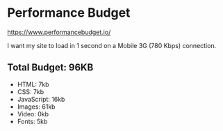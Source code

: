 # Performance Budget

https://www.performancebudget.io/

I want my site to load in 1 second on a Mobile 3G (780 Kbps) connection.

## Total Budget: 96KB

- HTML: 7kb
- CSS: 7kb
- JavaScript: 16kb
- Images: 61kb
- Video: 0kb
- Fonts: 5kb